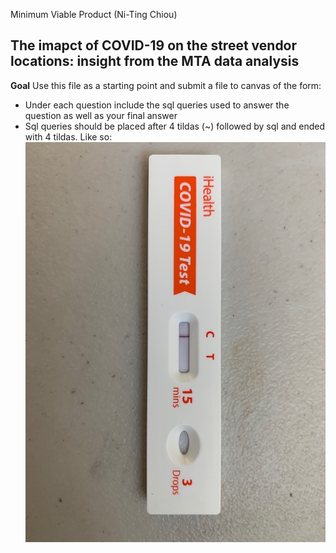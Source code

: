 Minimum Viable Product (Ni-Ting Chiou)

##  The imapct of COVID-19 on the street vendor locations: insight from the MTA data analysis
**Goal** Use this file as a starting point and submit a file to canvas of the form: 
* Under each question include the sql queries used to answer the question as well as your final answer
* Sql queries should be placed after 4 tildas (~) followed by sql and ended with 4 tildas. Like so:
![alt text](https://github.com/chiouNT/Metis_EDA/blob/main/IMG_0673.jpg)
